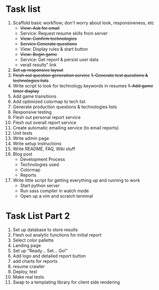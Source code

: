 # Task list

1. Scaffold basic workflow; don't worry about look, responsiveness, etc
    * <del>View: Ask for email</del>
    * Service: Request resume skills from server
    * <del>View: Confirm technologies</del>
    * <del>Service Generate questions</del>
    * View: Display rules & start button
    * <del>View: Begin game</del>
    * Service: Get report & persist user data
    * verall results" link
1. <del>Set up responsive layout</del>
1. <del>Flesh out question generation service</del>
<del>1. Generate test questions & technologies lists</del>
1. Write script to look for technology keywords in resumes
<del>1. Add game timer display</del>
1. Add game transitions
1. Add optimized colormap to tech list
1. Generate production questions & technologies lists
1. Responsive testing
1. Flesh out personal report service
1. Flesh out overall report service
1. Create automatic emailing service (to email reports)
1. Unit tests
1. Write admin page
1. Write setup instructions
1. Write README, FAQ, Wiki stuff
1. Blog post
    * Development Process
    * Technologies used
    * Colormap
    * Reports
1. Write little script for getting everything up and running to work
    * Start python server
    * Run sass compiler in watch mode
    * Open up a vim and scratch terminal



# Task List Part 2
1. Set up database to store results
1. Flesh out analytic functions for initial report
1. Select color pallette
1. Landing page
1. Set up "Ready... Set... Go!"
1. Add logo and detailed report button
1. add charts for reports
1. resume crawler
1. Deploy, test
1. Make real tests
1. Swap to a templating library for client side rendering
